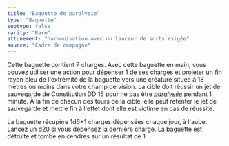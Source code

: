 ```yaml
---
title: "Baguette de paralysie"
type: "Baguette"
subtype: false
rarity: "Rare"
attunement: "harmonisation avec un lanceur de sorts exigée"
source: "Cadre de campagne"
---
```

Cette baguette contient 7 charges. Avec cette baguette en main, vous pouvez utiliser une action pour dépenser 1 de ses charges et projeter un fin rayon bleu de l'extrémité de la baguette vers une créature située à 18 mètres ou moins dans votre champ de vision. La cible doit réussir un jet de sauvegarde de Constitution DD 15 pour ne pas être [_paralysée_](/gerer-la-sante-du-personnage/#paralyse) pendant 1 minute. À la fin de chacun des tours de la cible, elle peut retenter le jet de sauvegarde et mettre fin à l'effet dont elle est victime en cas de réussite.

La baguette récupère 1d6+1 charges dépensées chaque jour, à l'aube. Lancez un d20 si vous dépensez la dernière charge. La baguette est détruite et tombe en cendres sur un résultat de 1.
